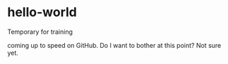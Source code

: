 # hello-world
Temporary for training


coming up to speed on GitHub.  Do I want to bother at this point?  Not sure yet.
